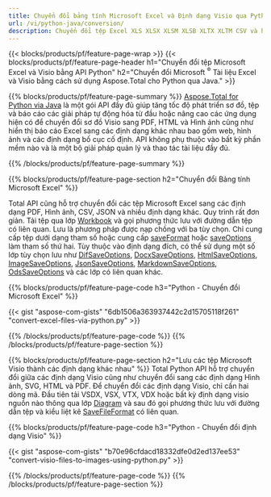 ```yaml
---
title: Chuyển đổi bảng tính Microsoft Excel và Định dạng Visio qua Python 
url: /vi/python-java/conversion/
description: Chuyển đổi tệp Excel XLS XLSX XLSM XLSB XLTX XLTM CSV và hơn thế nữa cũng như các định dạng Visio VSDX VSX VTX VDX VSSX VSTX VSDM VSSM VSTM, v.v. chỉ vài dòng mã Python.
---
```


{{< blocks/products/pf/feature-page-wrap >}}
{{< blocks/products/pf/feature-page-header h1="Chuyển đổi tệp Microsoft Excel và Visio bằng API Python" h2="Chuyển đổi Microsoft <sup>&reg;</sup> Tài liệu Excel và Visio bằng cách sử dụng Aspose.Total cho Python qua Java." >}}

{{% blocks/products/pf/feature-page-summary %}}
[Aspose.Total for Python via Java](https://products.aspose.com/total/python-java/) là một gói API đầy đủ giúp tăng tốc độ phát triển sơ đồ, tệp và báo cáo các giải pháp tự động hóa từ đầu hoặc nâng cao các ứng dụng hiện có để chuyển đổi sơ đồ Visio sang PDF, HTML và Hình ảnh cũng như hiển thị báo cáo Excel sang các định dạng khác nhau bao gồm web, hình ảnh và các định dạng bố cục cố định. API không phụ thuộc vào bất kỳ phần mềm nào và là một bộ giải pháp quản lý và thao tác tài liệu đầy đủ.

{{% /blocks/products/pf/feature-page-summary  %}}

{{% blocks/products/pf/feature-page-section  h2="Chuyển đổi Bảng tính Microsoft Excel" %}}

Total API cũng hỗ trợ chuyển đổi các tệp Microsoft Excel sang các định dạng PDF, Hình ảnh, CSV, JSON và nhiều định dạng khác. Quy trình rất đơn giản. Tải tệp qua lớp [Workbook](https://reference.aspose.com/cells/python-java/asposecells.api/Workbook) và gọi phương thức lưu với đường dẫn tệp có liên quan. Lưu là phương pháp được nạp chồng với ba tùy chọn. Chỉ cung cấp tệp dưới dạng tham số hoặc cung cấp [saveFormat](https://reference.aspose.com/cells/python-java/asposecells.api/SaveFormat) hoặc [saveOptions](https://reference.aspose.com/cells/python-java/asposecells.api/SaveOptions) làm tham số thứ hai. Tùy thuộc vào định dạng đích, có thể sử dụng một số lớp tùy chọn lưu như [DifSaveOptions](https://reference.aspose.com/cells/python-java/asposecells.api/DifSaveOptions), [DocxSaveOptions](https://reference.aspose.com/cells/python-java/asposecells.api/DocxSaveOptions), [HtmlSaveOptions](https://reference.aspose.com/cells/python-java/asposecells.api/HtmlSaveOptions), [ImageSaveOptions](https://reference.aspose.com/cells/python-java/asposecells.api/ImageSaveOptions), [JsonSaveOptions](https://reference.aspose.com/cells/python-java/asposecells.api/JsonSaveOptions), [MarkdownSaveOptions](https://reference.aspose.com/cells/python-java/asposecells.api/MarkdownSaveOptions), [OdsSaveOptions](https://reference.aspose.com/cells/python-java/asposecells.api/OdsSaveOptions) và các lớp có liên quan khác.

{{% blocks/products/pf/feature-page-code h3="Python - Chuyển đổi Microsoft Excel" %}}

{{< gist "aspose-com-gists" "6db1506a363937442c2d15705118f261" "convert-excel-files-via-python.py" >}}

{{% /blocks/products/pf/feature-page-code  %}}
{{% /blocks/products/pf/feature-page-section %}}

{{% blocks/products/pf/feature-page-section  h2="Lưu các tệp Microsoft Visio thành các định dạng khác nhau" %}}
Total Python API hỗ trợ chuyển đổi giữa các định dạng Visio cũng như chuyển đổi sang các định dạng Hình ảnh, SVG, HTML và PDF. Để chuyển đổi các định dạng Visio, chỉ cần hai dòng mã. Đầu tiên tải VSDX, VSX, VTX, VDX hoặc bất kỳ định dạng visio nguồn nào thông qua lớp [Diagram](https://reference.aspose.com/diagram/python-java/asposediagram.api/Diagram) và sau đó gọi phương thức lưu với đường dẫn tệp và kiểu liệt kê [SaveFileFormat](https://reference.aspose.com/diagram/python-java/asposediagram.api/SaveFileFormat) có liên quan.  

{{% blocks/products/pf/feature-page-code h3="Python - Chuyển đổi định dạng Visio" %}}

{{< gist "aspose-com-gists" "b70e96cfdacd18332dfe0d2ed137ee53" "convert-visio-files-to-images-using-python.py" >}}

{{% /blocks/products/pf/feature-page-code  %}}
{{% /blocks/products/pf/feature-page-section %}}